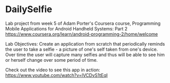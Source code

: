 # DailySelfie
Lab project from week 5 of Adam Porter's Coursera course, Programming Mobile Applications for Android Handheld Systems: Part 2
https://www.coursera.org/learn/android-programming-2/home/welcome

Lab Objectives:
Create an application from scratch that periodically reminds the user to take a selfie - a picture of one's self taken from one's device. Over time the user will capture many selfies and thus will be able to see him or herself change over some period of time.

Check out the video to see this app in action:
https://www.youtube.com/watch?v=lVCDvS1tEqI
